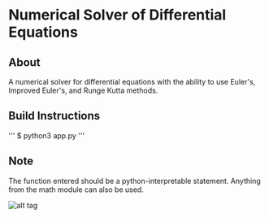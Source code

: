 # Numerical Solver of Differential Equations

## About
A numerical solver for differential equations with the ability to use Euler's, Improved Euler's, and Runge Kutta methods.

## Build Instructions

'''
$ python3 app.py 
'''

## Note

The function entered should be a python-interpretable statement. Anything from the math module can also be used.

![alt tag](https://drive.google.com/open?id=0B6OeJXNpA0CIVEdVNVBtampsa0E)